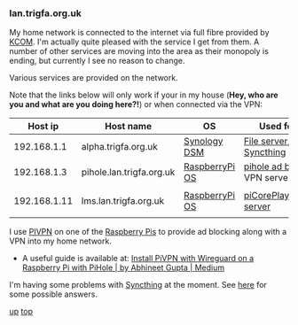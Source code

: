 ### lan.trigfa.org.uk

My home network is connected to the internet via full fibre provided by [KCOM](https://www.kcom.com/). I'm actually quite pleased with the service I get from them. A number of other services are moving into the area as their monopoly is ending, but currently I see no reason to change.

Various services are provided on the network.  

Note that the links below will only work if your in my house (__Hey, who are you and what are you doing here?!__) or when connected via the VPN:

| Host ip | Host name | OS | Used for... |
| ---- | ---- | ---- | ---- |
| 192.168.1.1 | alpha.trigfa.org.uk | [Synology DSM](https://www.synology.com/en-us/dsm) | [File server](https://alpha.lan.trigfa.org.uk:5001/),  [Syncthing](http://alpha.lan.trigfa.org.uk:8384)|
| 192.168.1.3 | pihole.lan.trigfa.org.uk |[RaspberryPi OS](https://www.raspberrypi.com/software/operating-systems/) | [pihole ad blocker](http://pihole.lan.trigfa.org.uk/admin), VPN server |
|  |  |  |  |
| 192.168.1.11 | lms.lan.trigfa.org.uk | [RaspberryPi OS](https://www.raspberrypi.com/software/operating-systems/) | [piCorePlayer](http://lms.lan.trigfa.org.uk),[LMS server](http://lms.lan.trigfa.org.uk:9000/) |
|  |  |  |  |



I use [PIVPN](https://pivpn.io/) on one of the [Raspberry Pis](https://www.raspberrypi.com/) to provide ad blocking along with a VPN into my home network. 
- A useful guide is available at: [Install PiVPN with Wireguard on a Raspberry Pi with PiHole | by Abhineet Gupta | Medium](https://medium.com/@timebarrier/install-pivpn-with-wireguard-on-a-raspberry-pi-with-pihole-19d95ba8d206)

I'm having some problems with [Syncthing](https://syncthing.net/) at the moment. See [here](https://forum.syncthing.net/t/new-synology-dsm-7-syncthing-package-for-synology-nas/15702?page=2) for some possible answers.


[up](README.md)
[top](../README.md)

